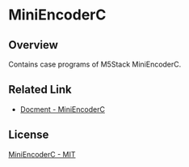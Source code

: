 # MiniEncoderC

## Overview

Contains case programs of M5Stack MiniEncoderC.

## Related Link

- [Docment - MiniEncoderC](https://docs.m5stack.com/en/hat/MiniEncoderC%20Hat)

## License

[MiniEncoderC - MIT](LICENSE)
